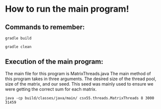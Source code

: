 # How to run the main program!
## Commands to remember:
```
gradle build
```

```
gradle clean
```

## Execution of the main program:
The main file for this program is MatrixThreads.java
The main method of this program takes in three arguments. The desired size of the thread pool, size of the matrix, and our seed.
This seed was mainly used to ensure we were getting the correct sum for each matrix.
```
java -cp build/classes/java/main/ csx55.threads.MatrixThreads 8 3000 31459
```
